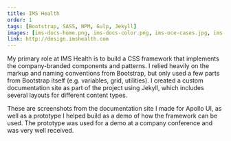 ```yaml
---
title: IMS Health
order: 1
tags: [Bootstrap, SASS, NPM, Gulp, Jekyll]
images: [ims-docs-home.png, ims-docs-color.png, ims-oce-cases.jpg, ims-oce-modal.jpg]
link: http://design.imshealth.com
---
```


My primary role at IMS Health is to build a CSS framework that implements the company-branded components and patterns.  I relied heavily on the markup and naming conventions from Bootstrap, but only used a few parts from Bootstrap itself (e.g. variables, grid, utilities).  I created a custom documentation site as part of the project using Jekyll, which includes several layouts for different content types.

These are screenshots from the documentation site I made for Apollo UI, as well as a prototype I helped build as a demo of how the framework can be used.  The prototype was used for a demo at a company conference and was very well received.
